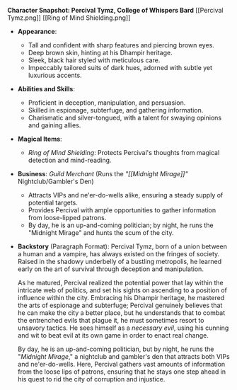 **Character Snapshot: Percival Tymz, College of Whispers Bard**
[[Percival Tymz.png]]
[[Ring of Mind Shielding.png]]
- **Appearance**:
  - Tall and confident with sharp features and piercing brown eyes.
  - Deep brown skin, hinting at his Dhampir heritage.
  - Sleek, black hair styled with meticulous care.
  - Impeccably tailored suits of dark hues, adorned with subtle yet luxurious accents.

- **Abilities and Skills**:
  - Proficient in deception, manipulation, and persuasion.
  - Skilled in espionage, subterfuge, and gathering information.
  - Charismatic and silver-tongued, with a talent for swaying opinions and gaining allies.

- **Magical Items**:
  - *Ring of Mind Shielding*: Protects Percival's thoughts from magical detection and mind-reading.

- **Business**: *Guild Merchant* (Runs the *"[[Midnight Mirage]]"* Nightclub/Gambler's Den)
  - Attracts VIPs and ne'er-do-wells alike, ensuring a steady supply of potential targets.
  - Provides Percival with ample opportunities to gather information from loose-lipped patrons.
  - By day, he is an up-and-coming politician; by night, he runs the "Midnight Mirage" and hunts the scum of the city.

- **Backstory** (Paragraph Format):
  Percival Tymz, born of a union between a human and a vampire, has always existed on the fringes of society. Raised in the shadowy underbelly of a bustling metropolis, he learned early on the art of survival through deception and manipulation. 
  
  As he matured, Percival realized the potential power that lay within the intricate web of politics, and set his sights on ascending to a position of influence within the city. Embracing his Dhampir heritage, he mastered the arts of espionage and subterfuge; Percival genuinely believes that he can make the city a better place, but he understands that to combat the entrenched evils that plague it, he must sometimes resort to unsavory tactics. He sees himself as a *necessary evil*, using his cunning and wit to beat evil at its own game in order to enact real change. 
  
  By day, he is an up-and-coming politician, but by night, he runs the "*Midnight Mirage*," a nightclub and gambler's den that attracts both VIPs and ne'er-do-wells. Here, Percival gathers vast amounts of information from the loose lips of patrons, ensuring that he stays one step ahead in his quest to rid the city of corruption and injustice.